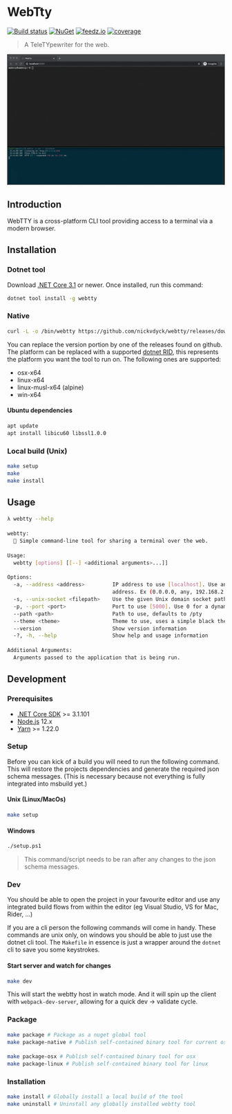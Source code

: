 # WebTty

[![Build status][ci-badge]][ci-url]
[![NuGet][nuget-package-badge]][nuget-package-url]
[![feedz.io][feedz-package-badge]][feedz-package-url]
[![coverage][coverage-badge]][coverage-url]

> A TeleTYpewriter for the web.

![screencast](assets/screencast.gif)


## Introduction
WebTTY is a cross-platform CLI tool providing access to a terminal via a modern browser.

## Installation

### Dotnet tool
Download [.NET Core 3.1](https://dotnet.microsoft.com/download) or newer. Once installed, run this command:

```sh
dotnet tool install -g webtty
```

### Native
```sh
curl -L -o /bin/webtty https://github.com/nickvdyck/webtty/releases/download/{VERSION}/webtty.{PLATFORM}
```
You can replace the version portion by one of the releases found on github.
The platform can be replaced with a supported [dotnet RID](https://docs.microsoft.com/en-us/dotnet/core/rid-catalog), this represents the platform you want the tool to run on. The following ones are supported:
- osx-x64
- linux-x64
- linux-musl-x64 (alpine)
- win-x64

#### Ubuntu dependencies
```sh
apt update
apt install libicu60 libssl1.0.0
```

### Local build (Unix)
```sh
make setup
make
make install
```

## Usage

```sh
λ webtty --help

webtty:
  🔌 Simple command-line tool for sharing a terminal over the web.

Usage:
  webtty [options] [[--] <additional arguments>...]]

Options:
  -a, --address <address>         IP address to use [localhost]. Use any to listen to any available
                                  address. Ex (0.0.0.0, any, 192.168.2.3, ...).
  -s, --unix-socket <filepath>    Use the given Unix domain socket path for the server to listen to
  -p, --port <port>               Port to use [5000]. Use 0 for a dynamic port.
  --path <path>                   Path to use, defaults to /pty
  --theme <theme>                 Theme to use, uses a simple black theme by default
  --version                       Show version information
  -?, -h, --help                  Show help and usage information

Additional Arguments:
  Arguments passed to the application that is being run.
```

## Development

### Prerequisites
- [.NET Core SDK](https://dotnet.microsoft.com/download) >= 3.1.101
- [Node.js](https://nodejs.org/en/) 12.x
- [Yarn](https://classic.yarnpkg.com/en/docs/install) >= 1.22.0

### Setup
Before you can kick of a build you will need to run the following command. This will restore the projects dependencies and generate the required json schema messages.
(This is necessary because not everything is fully integrated into msbuild yet.)

#### Unix (Linux/MacOs)
```sh
make setup
```

#### Windows
```sh
./setup.ps1
```
> This command/script needs to be ran after any changes to the json schema messages.

### Dev
You should be able to open the project in your favourite editor and use any integrated build flows from within the editor (eg Visual Studio, VS for Mac, Rider, ...)

If you are a cli person the following commands will come in handy. These commands are unix only, on windows you should be able to just use the dotnet cli tool. The `Makefile` in essence is just a wrapper around the `dotnet` cli to save you some keystrokes.

#### Start server and watch for changes
```sh
make dev
```
This will start the webtty host in watch mode. And it will spin up the client with `webpack-dev-server`, allowing for a quick dev -> validate cycle.

### Package
```sh
make package # Package as a nuget global tool
make package-native # Publish self-contained binary tool for current os

make package-osx # Publish self-contained binary tool for osx
make package-linux # Publish self-contained binary tool for linux
```

### Installation
```sh
make install # Globally install a local build of the tool
make uninstall # Uninstall any globally installed webtty tool
```

[ci-url]: https://github.com/nickvdyck/webtty
[ci-badge]: https://github.com/nickvdyck/webtty/workflows/CI/badge.svg

[nuget-package-url]: https://www.nuget.org/packages/webtty/
[nuget-package-badge]: https://img.shields.io/nuget/v/webtty.svg?style=flat-square&label=nuget

[feedz-package-url]: https://f.feedz.io/nvd/webtty/packages/webtty/latest/download
[feedz-package-badge]: https://img.shields.io/badge/endpoint.svg?url=https%3A%2F%2Ff.feedz.io%2Fnvd%2Fwebtty%2Fshield%2Fwebtty%2Flatest&label=webtty

[coverage-url]: https://codecov.io/gh/nickvdyck/webtty
[coverage-badge]: https://codecov.io/gh/nickvdyck/webtty/branch/master/graph/badge.svg
